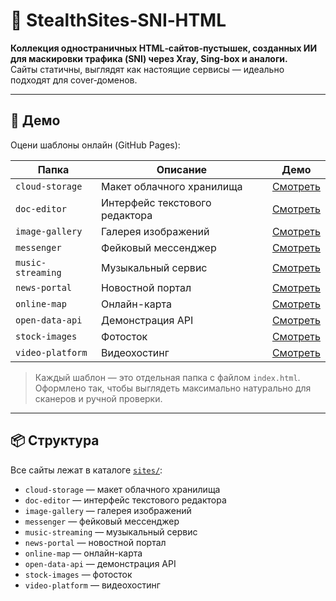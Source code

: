 # 🚩 StealthSites‑SNI‑HTML

**Коллекция одностраничных HTML‑сайтов‑пустышек, созданных ИИ для маскировки трафика (SNI) через Xray, Sing-box и аналоги.**  
Сайты статичны, выглядят как настоящие сервисы — идеально подходят для cover‑доменов.

---

## 🚀 Демо

Оцени шаблоны онлайн (GitHub Pages):

| Папка             | Описание                       | Демо                                                                               |
|-------------------|--------------------------------|------------------------------------------------------------------------------------|
| `cloud-storage`   | Макет облачного хранилища      | [Смотреть](https://entreee.github.io/StealthSites-SNI-HTML/sites/cloud-storage/)   |
| `doc-editor`      | Интерфейс текстового редактора | [Смотреть](https://entreee.github.io/StealthSites-SNI-HTML/sites/doc-editor/)      |
| `image-gallery`   | Галерея изображений            | [Смотреть](https://entreee.github.io/StealthSites-SNI-HTML/sites/image-gallery/)   |
| `messenger`       | Фейковый мессенджер            | [Смотреть](https://entreee.github.io/StealthSites-SNI-HTML/sites/messenger/)       |
| `music-streaming` | Музыкальный сервис             | [Смотреть](https://entreee.github.io/StealthSites-SNI-HTML/sites/music-streaming/) |
| `news-portal`     | Новостной портал               | [Смотреть](https://entreee.github.io/StealthSites-SNI-HTML/sites/news-portal/)     |
| `online-map`      | Онлайн-карта                   | [Смотреть](https://entreee.github.io/StealthSites-SNI-HTML/sites/online-map/)      |
| `open-data-api`   | Демонстрация API               | [Смотреть](https://entreee.github.io/StealthSites-SNI-HTML/sites/open-data-api/)   |
| `stock-images`    | Фотосток                       | [Смотреть](https://entreee.github.io/StealthSites-SNI-HTML/sites/stock-images/)    |
| `video-platform`  | Видеохостинг                   | [Смотреть](https://entreee.github.io/StealthSites-SNI-HTML/sites/video-platform/)  |

> Каждый шаблон — это отдельная папка с файлом `index.html`.  
> Оформлено так, чтобы выглядеть максимально натурально для сканеров и ручной проверки.

---

## 📦 Структура

Все сайты лежат в каталоге [`sites/`](./sites):

- `cloud-storage` — макет облачного хранилища
- `doc-editor` — интерфейс текстового редактора
- `image-gallery` — галерея изображений
- `messenger` — фейковый мессенджер
- `music-streaming` — музыкальный сервис
- `news-portal` — новостной портал
- `online-map` — онлайн-карта
- `open-data-api` — демонстрация API
- `stock-images` — фотосток
- `video-platform` — видеохостинг